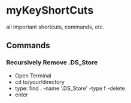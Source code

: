 # myKeyShortCuts
 all important shortcuts, commands, etc.

## Commands
### Recursively Remove .DS_Store
- Open Terminal
- cd to/your/directory
- type: find . -name '.DS_Store' -type f -delete
- enter

